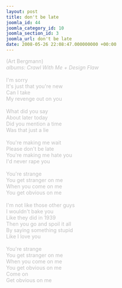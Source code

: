 ```yaml
---
layout: post
title: don't be late
joomla_id: 44
joomla_category_id: 10
joomla_section_id: 3
joomla_url: don't be late
date: 2008-05-26 22:08:47.000000000 +00:00
---
```

<span style="color: #c0c0c0">(Art Bergmann)<br />
<i>albums: Crawl With Me + Design Flaw</i><br />
<br />
I'm sorry<br />
It's just that you're new<br />
Can I take<br />
My revenge out on you<br />
<br />
What did you say<br />
About later today<br />
Did you mention a time<br />
Was that just a lie<br />
<br />
You're making me wait<br />
Please don't be late<br />
You're making me hate you<br />
I'd never rape you<br />
<br />
You're strange<br />
You get stranger on me<br />
When you come on me<br />
You get obvious on me<br />
<br />
I'm not like those other guys<br />
I wouldn't bake you<br />
Like they did in 1939<br />
Then you go and spoil it all<br />
By saying something stupid<br />
Like I love you<br />
<br />
You're strange<br />
You get stranger on me<br />
When you come on me<br />
You get obvious on me<br />
Come on<br />
Get obvious on me
</span>
